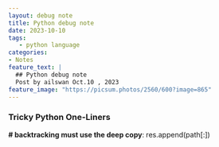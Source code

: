 ```yaml
---
layout: debug note
title: Python debug note
date: 2023-10-10
tags:
   - python language
categories:
- Notes
feature_text: |
  ## Python debug note
  Post by ailswan Oct.10 , 2023
feature_image: "https://picsum.photos/2560/600?image=865"
---
```


### Tricky Python One-Liners

**# backtracking must use the deep copy**:
  res.append(path[:])
 